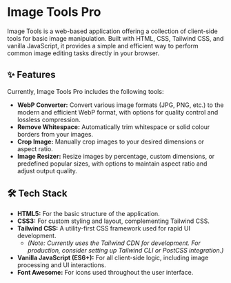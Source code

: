 # Image Tools Pro

Image Tools is a web-based application offering a collection of client-side tools for basic image manipulation. Built with HTML, CSS, Tailwind CSS, and vanilla JavaScript, it provides a simple and efficient way to perform common image editing tasks directly in your browser.

## ✨ Features

Currently, Image Tools Pro includes the following tools:

* **WebP Converter:** Convert various image formats (JPG, PNG, etc.) to the modern and efficient WebP format, with options for quality control and lossless compression.
* **Remove Whitespace:** Automatically trim whitespace or solid colour borders from your images.
* **Crop Image:** Manually crop images to your desired dimensions or aspect ratio.
* **Image Resizer:** Resize images by percentage, custom dimensions, or predefined popular sizes, with options to maintain aspect ratio and adjust output quality.

## 🛠️ Tech Stack

* **HTML5:** For the basic structure of the application.
* **CSS3:** For custom styling and layout, complementing Tailwind CSS.
* **Tailwind CSS:** A utility-first CSS framework used for rapid UI development.
    * *(Note: Currently uses the Tailwind CDN for development. For production, consider setting up Tailwind CLI or PostCSS integration.)*
* **Vanilla JavaScript (ES6+):** For all client-side logic, including image processing and UI interactions.
* **Font Awesome:** For icons used throughout the user interface.
